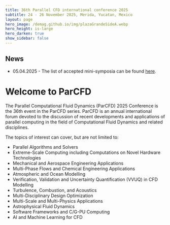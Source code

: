 ```yaml
---
title: 36th Parallel CFD international conference 2025
subtitle: 24 - 26 November 2025, Merida, Yucatan, Mexico
layout: page
hero_image: /demag.github.io/img/plazaGrandeSideA.webp
hero_height: is-large
hero_darken: true
show_sidebar: false
---
```


## News

* 05.04.2025 - The list of accepted mini-symposia can be found [here](./accepted-minisymposia).

# Welcome to ParCFD

The Parallel Computational Fluid Dynamics (ParCFD) 2025 Conference is the 36th event in the ParCFD series. ParCFD is an annual international forum devoted to the discussion of recent developments and applications of parallel computing in the field of Computational Fluid Dynamics and related disciplines. 

The topics of interest can cover, but are not limited to:

* Parallel Algorithms and Solvers
* Extreme-Scale Computing including Computations on Novel Hardware Technologies
* Mechanical and Aerospace Engineering Applications
* Multi-Phase Flows and Chemical Engineering Applications
* Atmospheric and Ocean Modelling
* Verification, Validation and Uncertainty Quantification (VVUQ) in CFD Modelling
* Turbulence, Combustion, and Acoustics
* Multi-Disciplinary Design Optimization
* Multi-Scale and Multi-Physics Applications
* Astrophysical Fluid Dynamics
* Software Frameworks and C/G-PU Computing
* AI and Machine Learning for CFD

